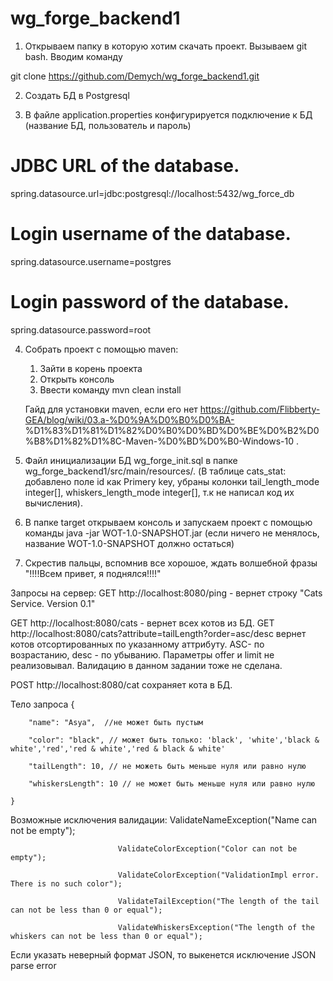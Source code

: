 # wg_forge_backend1
1) Открываем папку в которую хотим скачать проект.
  Вызываем git bash.
  Вводим команду
 
  git clone https://github.com/Demych/wg_forge_backend1.git

2) Создать БД в Postgresql

3) В файле application.properties конфигурируется подключение к БД (название БД, пользователь и пароль) 
  # JDBC URL of the database.
  spring.datasource.url=jdbc:postgresql://localhost:5432/wg_force_db
  # Login username of the database.
  spring.datasource.username=postgres
  # Login password of the database.
  spring.datasource.password=root

4) Собрать проект с помощью maven:
    1) Зайти в корень проекта
    2) Открыть консоль
    3) Ввести команду mvn clean install
  
    Гайд для установки maven, если его нет https://github.com/Flibberty-GEA/blog/wiki/03.a-%D0%9A%D0%B0%D0%BA-  %D1%83%D1%81%D1%82%D0%B0%D0%BD%D0%BE%D0%B2%D0%B8%D1%82%D1%8C-Maven-%D0%BD%D0%B0-Windows-10 .
  
 5) Файл инициализации БД  wg_forge_init.sql в папке wg_forge_backend1/src/main/resources/.
    (В таблице cats_stat: добавлено поле id как Primery key,
    убраны колонки  tail_length_mode integer[], whiskers_length_mode integer[], т.к не написал код их вычисления).
    
 6) В папке target открываем консоль и запускаем проект с помощью команды java -jar WOT-1.0-SNAPSHOT.jar (если ничего не менялось,      название WOT-1.0-SNAPSHOT должно остаться)

  7) Скрестив пальцы, вспомнив все хорошое,  ждать волшебной фразы "!!!!Всем привет, я поднялся!!!!"

Запросы на сервер:
GET http://localhost:8080/ping  - вернет строку "Cats Service. Version 0.1"

GET http://localhost:8080/cats - вернет всех котов из БД. 
GET http://localhost:8080/cats?attribute=tailLength?order=asc/desc  вернет котов отсортированных по указанному аттрибуту. ASC- по возрастанию, desc - по убыванию. 
Параметры offer и limit не реализовывал. Валидацию в данном задании тоже не сделана.

POST http://localhost:8080/cat сохраняет кота в БД. 

Тело запроса {

        "name": "Asya",  //не может быть пустым
       
        "color": "black", // может быть только: 'black', 'white','black & white','red','red & white','red & black & white'
        
        "tailLength": 10, // не можеть быть меньше нуля или равно нулю
        
        "whiskersLength": 10 // не может быть меньше нуля или равно нулю
        
    }
Возможные исключения валидации: ValidateNameException("Name can not be empty");

                            ValidateColorException("Color can not be empty");
                            
                            ValidateColorException("ValidationImpl error. There is no such color");
                            
                            ValidateTailException("The length of the tail can not be less than 0 or equal");
                            
                            ValidateWhiskersException("The length of the whiskers can not be less than 0 or equal");
                            
                            
Если указать неверный формат JSON, то выкенется исключение JSON parse error
